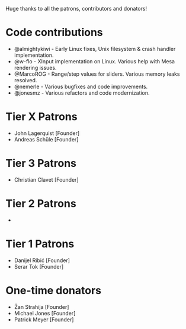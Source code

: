 Huge thanks to all the patrons, contributors and donators!

# Code contributions
 - @almightykiwi - Early Linux fixes, Unix filesystem & crash handler implementation.
 - @w-flo - XInput implementation on Linux. Various help with Mesa rendering issues.
 - @MarcoROG - Range/step values for sliders. Various memory leaks resolved.
 - @nemerle - Various bugfixes and code improvements.
 - @jonesmz - Various refactors and code modernization. 

# Tier X Patrons
- John Lagerquist [Founder]
- Andreas Schüle [Founder]

# Tier 3 Patrons
- Christian Clavet [Founder]

# Tier 2 Patrons
-

# Tier 1 Patrons
- Danijel Ribić [Founder]
- Serar Tok [Founder]

# One-time donators
- Žan Strahija [Founder]
- Michael Jones [Founder]
- Patrick Meyer [Founder]